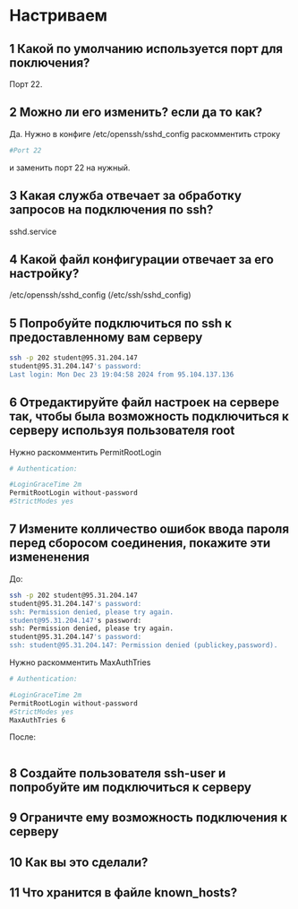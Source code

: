 # Настриваем

## 1 Какой по умолчанию используется порт для поключения?
Порт 22.
## 2 Можно ли его изменить? если да то как?
Да. Нужно в конфиге /etc/openssh/sshd_config раскомментить строку
```bash
#Port 22
```
и заменить порт 22 на нужный.
## 3 Какая служба отвечает за обработку запросов на подключения по ssh?
sshd.service
## 4 Какой файл конфигурации отвечает за его настройку?
/etc/openssh/sshd_config (/etc/ssh/sshd_config)
## 5 Попробуйте подключиться по ssh к предоставленному вам серверу
```bash
ssh -p 202 student@95.31.204.147
student@95.31.204.147's password:
Last login: Mon Dec 23 19:04:58 2024 from 95.104.137.136

```
## 6 Отредактируйте файл настроек на сервере так, чтобы была возможность подключиться к серверу используя пользователя root
Нужно раскомментить PermitRootLogin
```bash
# Authentication:

#LoginGraceTime 2m
PermitRootLogin without-password
#StrictModes yes
```
## 7 Измените колличество ошибок ввода пароля перед сборосом соединения, покажите эти измененения
До:
```bash
ssh -p 202 student@95.31.204.147
student@95.31.204.147's password:
ssh: Permission denied, please try again.
student@95.31.204.147's password:
ssh: Permission denied, please try again.
student@95.31.204.147's password:
ssh: student@95.31.204.147: Permission denied (publickey,password).
```
Нужно раскомментить MaxAuthTries
```bash
# Authentication:

#LoginGraceTime 2m
PermitRootLogin without-password
#StrictModes yes
MaxAuthTries 6
```
После:
```bash
```
## 8 Создайте пользователя ssh-user и попробуйте им подключиться к серверу

## 9 Ограничте ему возможность подключения к серверу

## 10 Как вы это сделали?

## 11 Что хранится в файле known_hosts?
